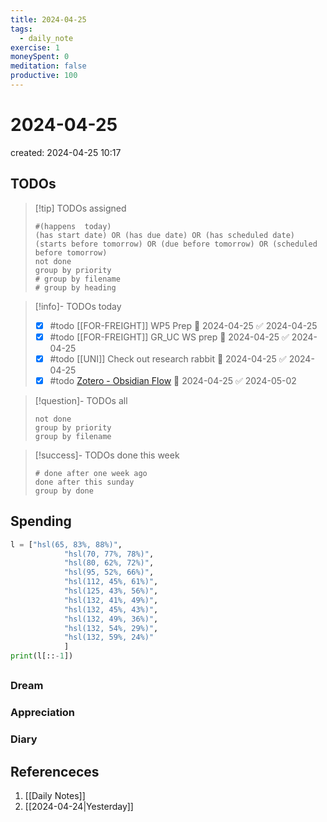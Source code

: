 ```yaml
---
title: 2024-04-25
tags:
  - daily_note
exercise: 1
moneySpent: 0
meditation: false
productive: 100
---
```

# 2024-04-25
created: 2024-04-25 10:17

## TODOs
>[!tip] TODOs assigned
> ```tasks
> #(happens  today)
> (has start date) OR (has due date) OR (has scheduled date)
> (starts before tomorrow) OR (due before tomorrow) OR (scheduled before tomorrow)
> not done
> group by priority
> # group by filename
> # group by heading
> ```

>[!info]- TODOs today
>- [x] #todo [[FOR-FREIGHT]] WP5 Prep 📅 2024-04-25 ✅ 2024-04-25
>- [x] #todo [[FOR-FREIGHT]]  GR_UC WS prep 📅 2024-04-25 ✅ 2024-04-25
>- [x] #todo [[UNI]] Check out research rabbit 🛫 2024-04-25 ✅ 2024-04-25
>- [x] #todo [Zotero - Obsidian Flow](https://www.youtube.com/watch?v=mMpVMuGBGe8) 🛫 2024-04-25 ✅ 2024-05-02

>[!question]- TODOs all
> ```tasks
> not done
> group by priority
> group by filename
> ```

>[!success]- TODOs done this week
> ```tasks
> # done after one week ago
> done after this sunday
> group by done
>  ```

## Spending
```python
l = ["hsl(65, 83%, 88%)",
            "hsl(70, 77%, 78%)",
            "hsl(80, 62%, 72%)",
            "hsl(95, 52%, 66%)",
            "hsl(112, 45%, 61%)",
            "hsl(125, 43%, 56%)",
            "hsl(132, 41%, 49%)",
            "hsl(132, 45%, 43%)",
            "hsl(132, 49%, 36%)",
            "hsl(132, 54%, 29%)", 
            "hsl(132, 59%, 24%)"
            ]
print(l[::-1])
```

##
### Dream

### Appreciation

### Diary

## Referenceces
1. [[Daily Notes]]
2. [[2024-04-24|Yesterday]]